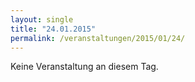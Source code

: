 ```yaml
---
layout: single
title: "24.01.2015"
permalink: /veranstaltungen/2015/01/24/
---
```


Keine Veranstaltung an diesem Tag.
